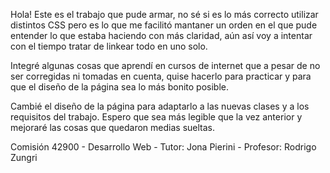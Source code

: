 Hola! Este es el trabajo que pude armar, no sé si es lo más correcto utilizar distintos CSS pero es lo que me facilitó mantaner un orden en el que pude entender lo que estaba haciendo con más claridad, aún así voy a intentar con el tiempo tratar de linkear todo en uno solo. 

Integré algunas cosas que aprendí en cursos de internet que a pesar de no ser corregidas ni tomadas en cuenta, quise hacerlo para practicar y para que el diseño de la página sea lo más bonito posible.

Cambié el diseño de la página para adaptarlo a las nuevas clases y a los requisitos del trabajo. Espero que sea más legible que la vez anterior y mejoraré las cosas que quedaron medias sueltas.

Comisión 42900 - Desarrollo Web - Tutor: Jona Pierini - Profesor: Rodrigo Zungri